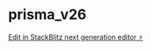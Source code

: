 # prisma_v26

[Edit in StackBlitz next generation editor ⚡️](https://stackblitz.com/~/github.com/cujumbu/prisma_v26)